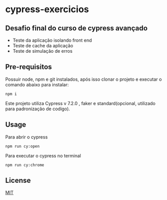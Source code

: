 # cypress-exercicios
## Desafio final do curso de cypress avançado 
* Teste da aplicação isolando front end
* Teste de cache da aplicação
* Teste de simulação de erros

## Pre-requisitos
Possuir node, npm e git instalados, após isso clonar o projeto e executar o comando abaixo para instalar:
```
npm i
```
Este projeto utiliza Cypress v 7.2.0 , faker e standard(opcional, utilizado para padronização de codigo).
## Usage

Para abrir o cypress
```
npm run cy:open
```
Para executar o cypress no terminal
```
npm run cy:chrome
```

## License
[MIT](https://choosealicense.com/licenses/mit/)